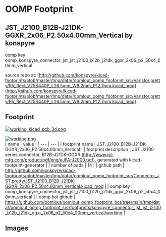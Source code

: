 # OOMP Footprint  
## JST_J2100_B12B-J21DK-GGXR_2x06_P2.50x4.00mm_Vertical  by konspyre  
  
oomp key: oomp_konspyre_connector_jst_jst_j2100_b12b_j21dk_ggxr_2x06_p2_50x4_00mm_vertical  
  
source repo at: [http://github.com/konspyre/kicad-footprints/blob/master/tmp/data//oomlout_oomp_footprint_src/Varistor.pretty/RV_Rect_V25S440P_L26.5mm_W8.2mm_P12.7mm.kicad_mod](http://github.com/konspyre/kicad-footprints/blob/master/tmp/data//oomlout_oomp_footprint_src/Varistor.pretty/RV_Rect_V25S440P_L26.5mm_W8.2mm_P12.7mm.kicad_mod)  
## Footprint  
  
[![working_kicad_pcb_3d.png](working_kicad_pcb_3d_600.png)](working_kicad_pcb_3d.png)  
  
[![working.png](working_600.png)](working.png)  
| name | value | 
| --- | --- | 
| footprint name | JST_J2100_B12B-J21DK-GGXR_2x06_P2.50x4.00mm_Vertical | 
| footprint description | JST J2100 series connector, B12B-J21DK-GGXR (http://www.jst-mfg.com/product/pdf/eng/eJFA-J2000.pdf), generated with kicad-footprint-generator | 
| number of pads | 14 | 
| github path | http://github.com/konspyre/kicad-footprints/blob/master/tmp/data//oomlout_oomp_footprint_src/Connector_JST.pretty/JST_J2100_B12B-J21DK-GGXR_2x06_P2.50x4.00mm_Vertical.kicad_mod | 
| oomp key | oomp_konspyre_connector_jst_jst_j2100_b12b_j21dk_ggxr_2x06_p2_50x4_00mm_vertical | 
| oomp bot github | https://github.com/oomlout/oomlout_oomp_footprint_bot/tree/main/tmp/data//oomlout_oomp_footprint_src/footprints/konspyre_connector_jst_jst_j2100_b12b_j21dk_ggxr_2x06_p2_50x4_00mm_vertical/working | 
## Images  
